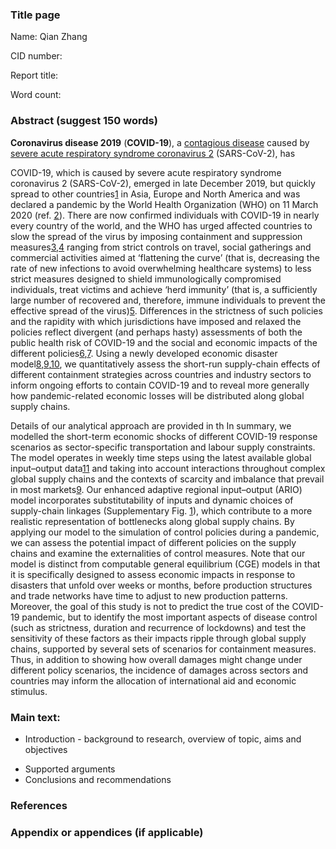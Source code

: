 ### Title page

Name: Qian Zhang

CID number: 

Report title: 

Word count:

### Abstract (suggest 150 words)

**Coronavirus disease 2019** (**COVID-19**), a [contagious disease](https://en.wikipedia.org/wiki/Contagious_disease) caused by [severe acute respiratory syndrome coronavirus 2](https://en.wikipedia.org/wiki/Severe_acute_respiratory_syndrome_coronavirus_2) (SARS-CoV-2), has 

COVID-19, which is caused by severe acute respiratory syndrome coronavirus 2 (SARS-CoV-2), emerged in late December 2019, but quickly spread to other countries[1](https://www.nature.com/articles/s41562-020-0896-8#ref-CR1) in Asia, Europe and North America and was declared a pandemic by the World Health Organization (WHO) on 11 March 2020 (ref. [2](https://www.nature.com/articles/s41562-020-0896-8#ref-CR2)). There are now confirmed individuals with COVID-19 in nearly every country of the world, and the WHO has urged affected countries to slow the spread of the virus by imposing containment and suppression measures[3](https://www.nature.com/articles/s41562-020-0896-8#ref-CR3),[4](https://www.nature.com/articles/s41562-020-0896-8#ref-CR4) ranging from strict controls on travel, social gatherings and commercial activities aimed at ‘flattening the curve’ (that is, decreasing the rate of new infections to avoid overwhelming healthcare systems) to less strict measures designed to shield immunologically compromised individuals, treat victims and achieve ‘herd immunity’ (that is, a sufficiently large number of recovered and, therefore, immune individuals to prevent the effective spread of the virus)[5](https://www.nature.com/articles/s41562-020-0896-8#ref-CR5). Differences in the strictness of such policies and the rapidity with which jurisdictions have imposed and relaxed the policies reflect divergent (and perhaps hasty) assessments of both the public health risk of COVID-19 and the social and economic impacts of the different policies[6](https://www.nature.com/articles/s41562-020-0896-8#ref-CR6),[7](https://www.nature.com/articles/s41562-020-0896-8#ref-CR7). Using a newly developed economic disaster model[8](https://www.nature.com/articles/s41562-020-0896-8#ref-CR8),[9](https://www.nature.com/articles/s41562-020-0896-8#ref-CR9),[10](https://www.nature.com/articles/s41562-020-0896-8#ref-CR10), we quantitatively assess the short-run supply-chain effects of different containment strategies across countries and industry sectors to inform ongoing efforts to contain COVID-19 and to reveal more generally how pandemic-related economic losses will be distributed along global supply chains.

Details of our analytical approach are provided in th In summary, we modelled the short-term economic shocks of different COVID-19 response scenarios as sector-specific transportation and labour supply constraints. The model operates in weekly time steps using the latest available global input–output data[11](https://www.nature.com/articles/s41562-020-0896-8#ref-CR11) and taking into account interactions throughout complex global supply chains and the contexts of scarcity and imbalance that prevail in most markets[9](https://www.nature.com/articles/s41562-020-0896-8#ref-CR9). Our enhanced adaptive regional input–output (ARIO) model incorporates substitutability of inputs and dynamic choices of supply-chain linkages (Supplementary Fig. [1](https://www.nature.com/articles/s41562-020-0896-8#MOESM1)), which contribute to a more realistic representation of bottlenecks along global supply chains. By applying our model to the simulation of control policies during a pandemic, we can assess the potential impact of different policies on the supply chains and examine the externalities of control measures. Note that our model is distinct from computable general equilibrium (CGE) models in that it is specifically designed to assess economic impacts in response to disasters that unfold over weeks or months, before production structures and trade networks have time to adjust to new production patterns. Moreover, the goal of this study is not to predict the true cost of the COVID-19 pandemic, but to identify the most important aspects of disease control (such as strictness, duration and recurrence of lockdowns) and test the sensitivity of these factors as their impacts ripple through global supply chains, supported by several sets of scenarios for containment measures. Thus, in addition to showing how overall damages might change under different policy scenarios, the incidence of damages across sectors and countries may inform the allocation of international aid and economic stimulus.

### Main text:

* Introduction - background to research, overview of topic, aims and objectives

- Supported arguments
- Conclusions and recommendations

### References

### Appendix or appendices (if applicable)